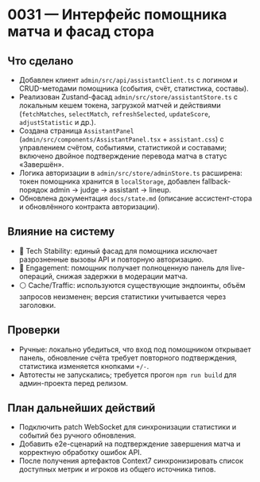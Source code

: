 # 0031 — Интерфейс помощника матча и фасад стора

## Что сделано
- Добавлен клиент `admin/src/api/assistantClient.ts` с логином и CRUD-методами помощника (события, счёт, статистика, составы).
- Реализован Zustand-фасад `admin/src/store/assistantStore.ts` с локальным кешем токена, загрузкой матчей и действиями (`fetchMatches`, `selectMatch`, `refreshSelected`, `updateScore`, `adjustStatistic` и др.).
- Создана страница `AssistantPanel` (`admin/src/components/AssistantPanel.tsx` + `assistant.css`) с управлением счётом, событиями, статистикой и составами; включено двойное подтверждение перевода матча в статус «Завершён».
- Логика авторизации в `admin/src/store/adminStore.ts` расширена: токен помощника хранится в `localStorage`, добавлен fallback-порядок admin → judge → assistant → lineup.
- Обновлена документация `docs/state.md` (описание ассистент-стора и обновлённого контракта авторизации).

## Влияние на систему
- 🔴 Tech Stability: единый фасад для помощника исключает разрозненные вызовы API и повторную авторизацию.
- 🔵 Engagement: помощник получает полноценную панель для live-операций, снижая задержки в модерации матча.
- ⚪ Cache/Traffic: используются существующие эндпоинты, объём запросов неизменен; версия статистики учитывается через заголовки.

## Проверки
- Ручные: локально убедиться, что вход под помощником открывает панель, обновление счёта требует повторного подтверждения, статистика изменяется кнопками `+/-`.
- Автотесты не запускались; требуется прогон `npm run build` для админ-проекта перед релизом.

## План дальнейших действий
- Подключить patch WebSocket для синхронизации статистики и событий без ручного обновления.
- Добавить e2e-сценарий на подтверждение завершения матча и корректную обработку ошибок API.
- После получения артефактов Context7 синхронизировать список доступных метрик и игроков из общего источника типов.
